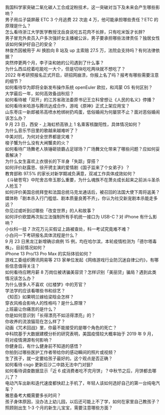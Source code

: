 我国科学家突破二氧化碳人工合成淀粉技术，这一突破对当下及未来会产生哪些影响？  
男子用瓜子袋屏蔽 ETC 3 个月逃费 22 次逾 4 万，他可能承担哪些责任？ETC 的原理是什么？  
怎么看待浙江大学医学教授沈岳良说吃五花肉不长胖，只有吃米饭才长胖?  
男子冒充外卖员入户多次强奸女主播被公诉，男子要承担哪些法律责任？独居女性该如何保护好自己的安全？  
林俊杰因被用于 AI 换脸向 B 站及 up 主索赔 27.5 万，法院会支持吗？有何法律依据？  
突然停更两个月，李子柒和她的公司遇到了什么事？  
为什么西瓜挖着吃能吃一大个，但是切块吃吃两块就不想吃了？  
2022 年考研预报名正式开启，研招网崩溃，你报上名了吗？报考有哪些需要注意的细节？  
如何看待华为即将全新发布操作系统 openEuler 欧拉，和鸿蒙 OS 有何区别？  
大学最后一年，如何高效备战秋招？  
如何看待被「双开」的江苏省政法委原书记王立科曾想让《人民的名义》停播？  
如何看待米哈游与腾讯达成合作，游戏《原神》正式上架应用宝？  
山东枣庄一新郎被吊高喷水枪绑树扔鸡蛋，低俗婚闹为何屡禁不止？面对恶俗婚闹该怎么办？  
9 月 23 日，西安 - 上海虹桥高铁上 1 名乘客核酸阳性，具体情况如何？  
为什么音乐节目里的歌越来越难听了？  
中美对抗，为何对全世界都是灾难？  
梭子蟹为什么没有大闸蟹卖的火？  
如何看待广场舞老人铁锤砸锁霸占足球场？广场舞文化带来了哪些问题？应如何妥善解决？  
为什么女生喜欢上衣很长的下半身「失踪」穿搭？  
如何评价赵露思、徐开骋主演的爱情剧《国子监来了个女弟子》？  
教育部称 97.5% 的家长对新学期减负满意，双减工作具体成效如何？  
《斗破苍穹》中陀舍古帝玉那么重要，为什么魂族不在萧炎成长起来之前派斗圣杀人抢玉？  
如何评价美国总统拜登和法国总统马克龙通话后，被召回的法国大使下周将返美？  
媒体称「剧本杀入行门槛低、剧本质量良莠不齐」，你认为社交新宠剧本杀能走多远？  
你见过或听到过哪些「改变世界」的人和故事？  
如何评价欧盟再次拟立法强制所有手机统一接口为 USB-C？对 iPhone 有什么影响？  
小伙科一挂 7 次花万元买假证上路被查处，科一考试究竟难不难？  
小白问一下考研报名具体流程是什么？  
9 月 23 日黑龙江新增确诊病例 15 例，均在哈尔滨，本轮疫情检测为「德尔塔毒株」，目前情况如何？  
iPhone 13 Pro/13 Pro Max 的实际体验如何？  
游戏工委组织腾讯网易等 213 家单位发起《网络游戏行业防沉迷自律公约》，有哪些信息值得关注？  
如何看待应聘月薪 8 万岗位被诱骗美容贷？怎样识别「美丽贷」骗局？遇到此类情况该怎么办？  
为什么很多人不喜欢《红楼梦》中的芳官？  
学法学的应该看哪些书和综艺？  
《知否》如果明兰嫁给梁晗会怎样？  
穿衣风格会影响人的性格吗？是什么原理？  
上班最让你痛苦的是什么？  
你是如何意识到「长得漂亮不如活得漂亮」的？  
你收养的流浪猫现在怎么样了？  
动画《咒术回战》里，你最不能接受的是哪个角色的死亡？  
中科院基于大数据建模分析的研究表明，美国疫情较大概率始于 2019 年 9 月，将对疫情溯源有何影响？  
你健身后，有什么健身前不知道的感悟？  
你拍到过哪些医护工作者带给你的感动瞬间的照片或视频？  
生了孩子，就一定要给孩子最好的。这个观点是否正确？  
如何看待 csgo 更新后沙二中路无法中门对狙?  
如何看待调查数据显示「近 6 成消费者吃不完月饼」？中秋节之后，月饼都去哪儿了？  
电动汽车出新和迭代速度都快赶上手机了，年轻人该如何选好自己的第一台纯电汽车？  
雅思备考大概需要多长时间？  
孩子身体原因，没办法上幼儿园，以后还可能上不了学，如何在家里自己教孩子？  
照顾刚出生 1-3 个月的新生儿宝宝，需要注意哪些方面？  
